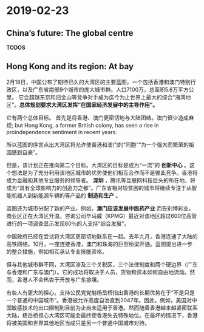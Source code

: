 # 2019-02-23

## China’s future: The global centre 

<!-- It was only in the 1990s that China settled on a model that has, in many
respects, persisted to this day. It started evaluating local officials by how
quickly the economy grew under their watch. They, in turn, competed with
each other to woo firms, offering them cheap land, tax breaks and low-cost
labour. Transforming the bureaucracy into something more like a large
startup business, hungry to expand, yielded dramatic results. China accounted
for 4% of the global economy in 1990; now that is close to 18%.

Three factors have underpinned this model. Each can be found in the origins
of the Global Centre. The first is land, all of which is publicly owned. This
puts a valuable asset at the disposal of local officials. They can offer cheap
long-term rents to attract businesses or sell big leaseholds to developers. As
long as growth continues, this is sound economic logic. Developers buy up
land, assuming, mostly correctly, that they can sell what they build. For local
governments it is a source of wealth. In Sichuan province, of which Chengdu
is the capital, land sales bring in nearly as much as taxes.

A second feature of China’s economy is cronyism. 
...

Mr Li’s fortunes turned soon after Xi Jinping came to power in 2013. Jailed
for graft related to construction, he is one of the dozens of high-flying local
leaders cut down by Mr Xi’s anti-corruption campaign. Mr Deng himself was
detained but never publicly charged. The official line is that he was asked to
“assist an investigation”, a euphemism for helping the party net a bigger fish.




Still, Mr Li’s downfall offers a window into the nexus between government
and business. Local officials can dole out contracts in exchange for benefits,
like covering their children’s tuition overseas or buying homes for their
relatives. The path is then clear for projects that in other countries would be
almost inconceivable.
The third feature in China’s model is debt (see chart). Mr Deng bought the
land in 2008 just as the country embarked on a manic phase of growth.
Worried about drag from the global financial crisis, Beijing unleashed a huge
stimulus. Local officials ran up debts, and seized lots of land for
development. A building boom ensued.

pic[]



The Global Centre is one of the many projects from that period that dot the
country. Some are useful, such as China’s high-speed rail network. Others,
less so: scores of cities built big futuristic districts but are still struggling to
attract residents. China’s total debt soared from about 150% of GDP in 2008 to
more than 250% today. Rapid increases of this magnitude have presaged
financial trouble elsewhere, from the banking crises that ripped through the
West a decade ago to Japan’s stagnation in the 1990s.

Yet the striking thing about these three factors in China’s economic system is
that they were all useful until recently. The government’s control of land
gave it a lever to kick-start investment. Land also played an overlooked role
in governance, says Michael Song, an economist at the Chinese University of
Hong Kong. In a large country with a lack of accountability, it functioned as
a disciplining tool. To raise the value of land, officials had to invest in
infrastructure, from highways to power grids. If they did not, they would
have a harder time selling land in the future.


Many economists
believe that corruption
was, counter-intuitively,
a lubricant for growth



Many economists also believe that corruption
was, counterintuitively, a lubricant. Emerging
from the Maoist era, a little graft gave officials
an incentive to do what was needed to support
growth, whether in selling state assets or
enticing firms to invest.
Debt also greased the wheels. Up to a point, the increase in borrowing is a
sign that the financial system is operating as it should, channelling savings
into investment. Virtually all developed economies have debt levels that are
at least as high as China’s, albeit mostly built up over longer periods.
The challenge now is to shift to a different economic model, because all three
factors are hitting their limits. Land is a finite resource, and the government’s
appropriations have got ahead of market need. Gan Li of Chengdu’s
Southwestern University of Finance and Economics estimates that 65m
homes—21% of urban housing stock—are vacant. Corruption has reached
corrosive levels. Frailties from all the debt are showing. Corporate-bond
defaults in 2018 reached $18bn, more than triple the previous annual record.
But turning onto a new path is hard. Local governments cannot easily find
revenue sources as bountiful as land. The anti-graft campaign has sapped the
motivation of officials while leaving the rotten system around them intact.
Efforts to tame debt have also hurt growth, forcing regulators to ease up in
recent months. China’s problems are simple enough to diagnose. Treatment,
though, is painful, and the disease more chronic than acute. So instead of
taking bitter medicine, officials hope time will be a balm. But China’s ills are
likely to get harder to cure -->


__TODOS__


## Hong Kong and its region: At bay

2月18日，中国公布了期待已久的大湾区的主要蓝图，一个包括香港和澳门特别行政区，以及广东省南部9个城市的庞大城市群。人口7100万，总面积5.6万平方公里。 它会超越东京和旧金山等竞争对手成为迄今为止世界上最大的综合“海湾地区”。__总体规划要求大湾区发挥“在国家经济发展中的主导作用”。__

它有两个总体目标。 首先是将香港、澳门更密切地与大陆团结。澳门很少造成麻烦; but Hong Kong, a former British colony, has seen a rise in proindependence sentiment in recent years.

所以蓝图的序言点出大湾区将允许使香港和澳门的“同胞”“为一个强大而繁荣的祖国感到自豪”。

但是，该计划正在推向第二个目标。大湾区的目标是成为“一流”的 __创新中心__ 。这个想法是为了充分利用该地区城市的优势使他们相互合作而不是彼此竞争。香港将成为金融和其他专业服务的领导者。 __深圳__ ，腾讯等互联网科技巨头的所在地，将成为“具有全球影响力的创造力之都”。广东省相对较贫困的城市将继续专注于从智能机器人到新能源车辆的等产品的 __制造和生产__ 。

蓝图还为城市分配了新的产业。例如，__澳门应该发展中医药产业__ 而告别博彩业。商业区正在大湾区升温。咨询公司毕马威（KPMG）最近对该地区超过600位高管进行的一项调查显示发现80％的人支持“综合发展”。

中国政府已经在尝试将大湾区更密切地联系在一起。去年九月，香港连通了大陆的高铁网络。10月，一座连接香港，澳门和珠海的巨型桥梁开通。蓝图提出进一步的整合措施，例如相互承认专业技能资格。

但与其他城市群不同，大湾区涉及三个关税区，三个法律制度和两个硬边界（广东与香港和广东与澳门）。它的成功将取决于人员，货物和资本如何自由地流动。然而，香港人不会热衷于开放与广东接壤。

有些人有更大的担心。支持公民党党魁杨岳桥指出香港的长期优势在于“不是只是一个普通的中国城市“。香港被允许高度自治直到2047年。因此，例如，美国对中国敏感技术的出口限制到目前为止尚未适用于香港。然而随着香港越来越紧密联系大陆，杨岳桥担心大湾区可能会最终使香港失去特殊地位。在最坏的情况下，香港将被美国和世界其他地区当成只是另一个普通中国城市对待。
